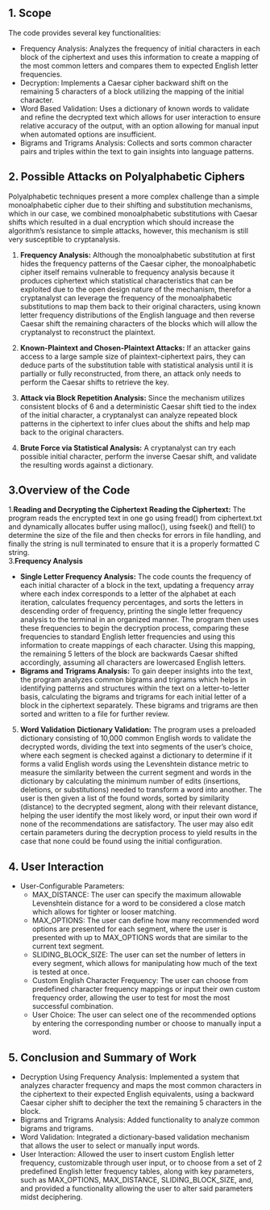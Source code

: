 ## 1. Scope
The code provides several key functionalities:
  - Frequency Analysis: Analyzes the frequency of initial characters in each block of the ciphertext and uses this information to create a mapping of the most common letters and compares them to expected English letter frequencies.
  - Decryption: Implements a Caesar cipher backward shift on the remaining 5 characters of a block utilizing the mapping of the initial character.
  - Word Based Validation: Uses a dictionary of known words to validate and refine the decrypted text which allows for user interaction to ensure relative accuracy of the output, with an option allowing for manual input when automated options are insufficient.
  - Bigrams and Trigrams Analysis: Collects and sorts common character pairs and triples within the text to gain insights into language patterns.

## 2. Possible Attacks on Polyalphabetic Ciphers
Polyalphabetic techniques present a more complex challenge than a simple monoalphabetic cipher due to their shifting and substitution mechanisms, which in our case, we combined monoalphabetic substitutions with Caesar shifts which resulted in a dual encryption which should increase the algorithm’s resistance to simple attacks, however, this mechanism is still very susceptible to cryptanalysis.   

1. **Frequency Analysis:** Although the monoalphabetic substitution at first hides the frequency patterns of the Caesar cipher, the monoalphabetic cipher itself remains vulnerable to frequency analysis because it produces ciphertext which statistical characteristics that can be exploited due to the open design nature of the mechanism, therefor a cryptanalyst can leverage the frequency of the monoalphabetic substitutions to map them back to their original characters, using known letter frequency distributions of the English language and then reverse Caesar shift the remaining characters of the blocks which will allow the cryptanalyst to reconstruct the plaintext.

2. **Known-Plaintext and Chosen-Plaintext Attacks:** If an attacker gains access to a large sample size of plaintext-ciphertext pairs, they can deduce parts of the substitution table with statistical analysis until it is partially or fully reconstructed, from there, an attack only needs to perform the Caesar shifts to retrieve the key.  
3. **Attack via Block Repetition Analysis:** Since the mechanism utilizes consistent blocks of 6 and a deterministic Caesar shift tied to the index of the initial character, a cryptanalyst can analyze repeated block patterns in the ciphertext to infer clues about the shifts and help map back to the original characters.  
4. **Brute Force via Statistical Analysis:** A cryptanalyst can try each possible initial character, perform the inverse Caesar shift, and validate the resulting words against a dictionary.   


## 3.Overview of the Code
1.**Reading and Decrypting the Ciphertext**
   **Reading the Ciphertext:** The program reads the encrypted text in one go using fread() from ciphertext.txt and dynamically allocates buffer using malloc(), using fseek() and ftell() to determine the size of the file and then checks for errors in file handling, and finally the string is null terminated to ensure that it is a properly formatted C string.  
3.**Frequency Analysis**
   - **Single Letter Frequency Analysis:** The code counts the frequency of each initial character of a block in the text, updating a frequency array where each index corresponds to a letter of the alphabet at each iteration, calculates frequency percentages, and sorts the letters in descending order of frequency, printing the single letter frequency analysis to the terminal in an organized manner. The program then uses these frequencies to begin the decryption process, comparing these frequencies to standard English letter frequencies and using this information to create mappings of each character. Using this mapping, the remaining 5 letters of the block are backwards Caesar shifted accordingly, assuming all characters are lowercased English letters.
   - **Bigrams and Trigrams Analysis:** To gain deeper insights into the text, the program analyzes common bigrams and trigrams which helps in identifying patterns and structures within the text on a letter-to-letter basis, calculating the bigrams and trigrams for each initial letter of a block in the ciphertext separately. These bigrams and trigrams are then sorted and written to a file for further review.  
5. **Word Validation**
**Dictionary Validation:** The program uses a preloaded dictionary consisting of 10,000 common English words to validate the decrypted words, dividing the text into segments of the user’s choice, where each segment is checked against a dictionary to determine if it forms a valid English words using the Levenshtein distance metric to measure the similarity between the current segment and words in the dictionary by calculating the minimum number of edits (insertions, deletions, or substitutions) needed to transform a word into another. The user is then given a list of the found words, sorted by similarity (distance) to the decrypted segment, along with their relevant distance, helping the user identify the most likely word, or input their own word if none of the recommendations are satisfactory. The user may also edit certain parameters during the decryption process to yield results in the case that none could be found using the initial configuration.  


## 4. User Interaction
- User-Configurable Parameters:
    - MAX_DISTANCE: The user can specify the maximum allowable Levenshtein distance for a word to be considered a close match which allows for tighter or looser matching.
    - MAX_OPTIONS: The user can define how many recommended word options are presented for each segment, where the user is presented with up to MAX_OPTIONS words that are similar to the current text segment.
    - SLIDING_BLOCK_SIZE: The user can set the number of letters in every segment, which allows for manipulating how much of the text is tested at once.
    - Custom English Character Frequency: The user can choose from predefined character frequency mappings or input their own custom frequency order, allowing the user to test for most the most successful combination.
    - User Choice: The user can select one of the recommended options by entering the corresponding number or choose to manually input a word.

## 5. Conclusion and Summary of Work
- Decryption Using Frequency Analysis: Implemented a system that analyzes character frequency and maps the most common characters in the ciphertext to their expected English equivalents, using a backward Caesar cipher shift to decipher the text the remaining 5 characters in the block.
- Bigrams and Trigrams Analysis: Added functionality to analyze common bigrams and trigrams.
- Word Validation: Integrated a dictionary-based validation mechanism that allows the user to select or manually input words.
- User Interaction: Allowed the user to insert custom English letter frequency, customizable through user input, or to choose from a set of 2 predefined English letter frequency tables, along with key parameters, such as MAX_OPTIONS, MAX_DISTANCE, SLIDING_BLOCK_SIZE, and, and provided a functionality allowing the user to alter said parameters midst deciphering.





